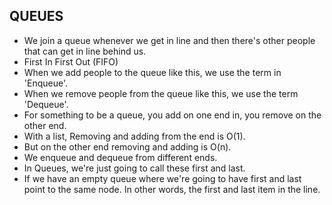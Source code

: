 ## QUEUES

- We join a queue whenever we get in line and then there's other people that can get in line behind us.
- First In First Out (FIFO)
- When we add people to the queue like this, we use the term in 'Enqueue'.
- When we remove people from the queue like this, we use the term 'Dequeue'.
- For something to be a queue, you add on one end in, you remove on the other end.
- With a list, Removing and adding from the end is O(1).
- But on the other end removing and adding is O(n).
- We enqueue and dequeue from different ends.
- In Queues, we're just going to call these first and last.
- If we have an empty queue where we're going to have first and last point to the same node. In other words, the first and last item in the line.